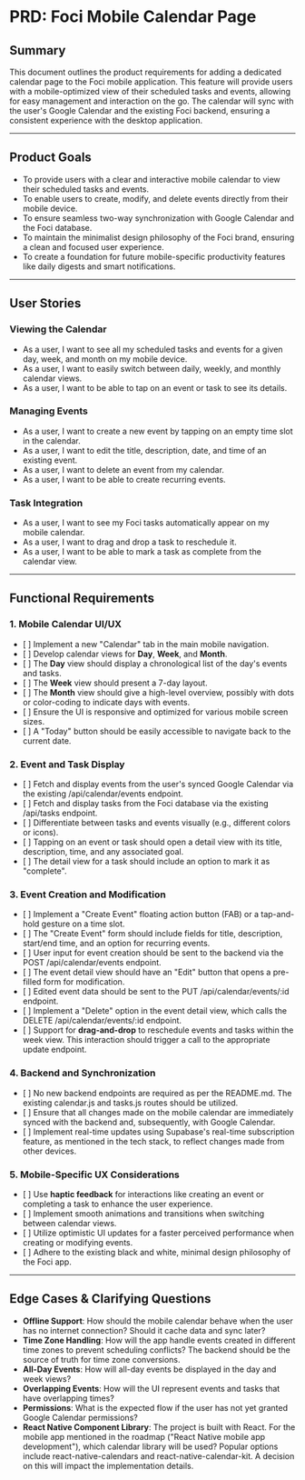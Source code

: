 

# **PRD: Foci Mobile Calendar Page**

## **Summary**

This document outlines the product requirements for adding a dedicated calendar page to the Foci mobile application. This feature will provide users with a mobile-optimized view of their scheduled tasks and events, allowing for easy management and interaction on the go. The calendar will sync with the user's Google Calendar and the existing Foci backend, ensuring a consistent experience with the desktop application.

---

## **Product Goals**

* To provide users with a clear and interactive mobile calendar to view their scheduled tasks and events.  
* To enable users to create, modify, and delete events directly from their mobile device.  
* To ensure seamless two-way synchronization with Google Calendar and the Foci database.  
* To maintain the minimalist design philosophy of the Foci brand, ensuring a clean and focused user experience.  
* To create a foundation for future mobile-specific productivity features like daily digests and smart notifications.

---

## **User Stories**

### **Viewing the Calendar**

* As a user, I want to see all my scheduled tasks and events for a given day, week, and month on my mobile device.  
* As a user, I want to easily switch between daily, weekly, and monthly calendar views.  
* As a user, I want to be able to tap on an event or task to see its details.

### **Managing Events**

* As a user, I want to create a new event by tapping on an empty time slot in the calendar.  
* As a user, I want to edit the title, description, date, and time of an existing event.  
* As a user, I want to delete an event from my calendar.  
* As a user, I want to be able to create recurring events.

### **Task Integration**

* As a user, I want to see my Foci tasks automatically appear on my mobile calendar.  
* As a user, I want to drag and drop a task to reschedule it.  
* As a user, I want to be able to mark a task as complete from the calendar view.

---

## **Functional Requirements**

### **1\. Mobile Calendar UI/UX**

* \[ \] Implement a new "Calendar" tab in the main mobile navigation.  
* \[ \] Develop calendar views for **Day**, **Week**, and **Month**.  
* \[ \] The **Day** view should display a chronological list of the day's events and tasks.  
* \[ \] The **Week** view should present a 7-day layout.  
* \[ \] The **Month** view should give a high-level overview, possibly with dots or color-coding to indicate days with events.  
* \[ \] Ensure the UI is responsive and optimized for various mobile screen sizes.  
* \[ \] A "Today" button should be easily accessible to navigate back to the current date.

### **2\. Event and Task Display**

* \[ \] Fetch and display events from the user's synced Google Calendar via the existing /api/calendar/events endpoint.  
* \[ \] Fetch and display tasks from the Foci database via the existing /api/tasks endpoint.  
* \[ \] Differentiate between tasks and events visually (e.g., different colors or icons).  
* \[ \] Tapping on an event or task should open a detail view with its title, description, time, and any associated goal.  
* \[ \] The detail view for a task should include an option to mark it as "complete".

### **3\. Event Creation and Modification**

* \[ \] Implement a "Create Event" floating action button (FAB) or a tap-and-hold gesture on a time slot.  
* \[ \] The "Create Event" form should include fields for title, description, start/end time, and an option for recurring events.  
* \[ \] User input for event creation should be sent to the backend via the POST /api/calendar/events endpoint.  
* \[ \] The event detail view should have an "Edit" button that opens a pre-filled form for modification.  
* \[ \] Edited event data should be sent to the PUT /api/calendar/events/:id endpoint.  
* \[ \] Implement a "Delete" option in the event detail view, which calls the DELETE /api/calendar/events/:id endpoint.  
* \[ \] Support for **drag-and-drop** to reschedule events and tasks within the week view. This interaction should trigger a call to the appropriate update endpoint.

### **4\. Backend and Synchronization**

* \[ \] No new backend endpoints are required as per the README.md. The existing calendar.js and tasks.js routes should be utilized.  
* \[ \] Ensure that all changes made on the mobile calendar are immediately synced with the backend and, subsequently, with Google Calendar.  
* \[ \] Implement real-time updates using Supabase's real-time subscription feature, as mentioned in the tech stack, to reflect changes made from other devices.

### **5\. Mobile-Specific UX Considerations**

* \[ \] Use **haptic feedback** for interactions like creating an event or completing a task to enhance the user experience.  
* \[ \] Implement smooth animations and transitions when switching between calendar views.  
* \[ \] Utilize optimistic UI updates for a faster perceived performance when creating or modifying events.  
* \[ \] Adhere to the existing black and white, minimal design philosophy of the Foci app.

---

## **Edge Cases & Clarifying Questions**

* **Offline Support**: How should the mobile calendar behave when the user has no internet connection? Should it cache data and sync later?  
* **Time Zone Handling**: How will the app handle events created in different time zones to prevent scheduling conflicts? The backend should be the source of truth for time zone conversions.  
* **All-Day Events**: How will all-day events be displayed in the day and week views?  
* **Overlapping Events**: How will the UI represent events and tasks that have overlapping times?  
* **Permissions**: What is the expected flow if the user has not yet granted Google Calendar permissions?  
* **React Native Component Library**: The project is built with React. For the mobile app mentioned in the roadmap ("React Native mobile app development"), which calendar library will be used? Popular options include react-native-calendars and react-native-calendar-kit. A decision on this will impact the implementation details.